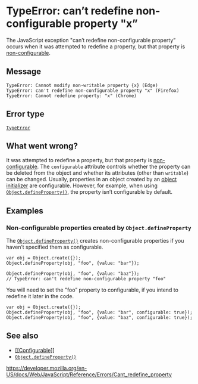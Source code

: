 TypeError: can’t redefine non-configurable property "x”
=======================================================

The JavaScript exception "can’t redefine non-configurable property” occurs when it was attempted to redefine a property, but that property is [non-configurable](https://developer.mozilla.org/en-US/docs/Web/JavaScript/Data_structures#properties).

Message
-------

    TypeError: Cannot modify non-writable property {x} (Edge)
    TypeError: can't redefine non-configurable property "x" (Firefox)
    TypeError: Cannot redefine property: "x" (Chrome)

Error type
----------

[`TypeError`](../global_objects/typeerror)

What went wrong?
----------------

It was attempted to redefine a property, but that property is [non-configurable](https://developer.mozilla.org/en-US/docs/Web/JavaScript/Data_structures#properties). The `configurable` attribute controls whether the property can be deleted from the object and whether its attributes (other than `writable`) can be changed. Usually, properties in an object created by an [object initializer](../operators/object_initializer) are configurable. However, for example, when using [`Object.defineProperty()`](../global_objects/object/defineproperty), the property isn’t configurable by default.

Examples
--------

### Non-configurable properties created by `Object.defineProperty`

The [`Object.defineProperty()`](../global_objects/object/defineproperty) creates non-configurable properties if you haven’t specified them as configurable.

    var obj = Object.create({});
    Object.defineProperty(obj, "foo", {value: "bar"});

    Object.defineProperty(obj, "foo", {value: "baz"});
    // TypeError: can't redefine non-configurable property "foo"

You will need to set the "foo” property to configurable, if you intend to redefine it later in the code.

    var obj = Object.create({});
    Object.defineProperty(obj, "foo", {value: "bar", configurable: true});
    Object.defineProperty(obj, "foo", {value: "baz", configurable: true});

See also
--------

-   [\[\[Configurable\]\]](https://developer.mozilla.org/en-US/docs/Web/JavaScript/Data_structures#properties)
-   [`Object.defineProperty()`](../global_objects/object/defineproperty)

<a href="https://developer.mozilla.org/en-US/docs/Web/JavaScript/Reference/Errors/Cant_redefine_property" class="_attribution-link">https://developer.mozilla.org/en-US/docs/Web/JavaScript/Reference/Errors/Cant_redefine_property</a>

